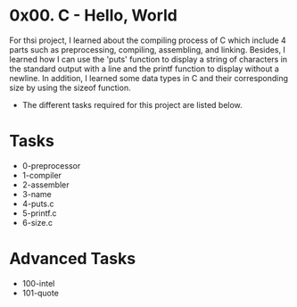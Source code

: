 # 0x00. C - Hello, World

For thsi project, I learned about the compiling process of C which include 4 parts such as
preprocessing, compiling, assembling, and linking. Besides, I learned 
how I can use the 'puts' function to display a string of characters in the standard output with a line
and the printf function to display without a newline.
In addition, I learned some data types in C and their corresponding size by using the sizeof function.

- The different tasks required for this project are listed below.

# Tasks
- 0-preprocessor
- 1-compiler
- 2-assembler
- 3-name
- 4-puts.c
- 5-printf.c
- 6-size.c

# Advanced Tasks
- 100-intel
- 101-quote
